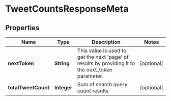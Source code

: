 

# TweetCountsResponseMeta


## Properties

Name | Type | Description | Notes
------------ | ------------- | ------------- | -------------
**nextToken** | **String** | This value is used to get the next &#39;page&#39; of results by providing it to the next_token parameter. |  [optional]
**totalTweetCount** | **Integer** | Sum of search query count results |  [optional]



